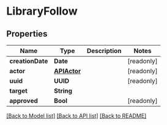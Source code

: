 # LibraryFollow

## Properties
Name | Type | Description | Notes
------------ | ------------- | ------------- | -------------
**creationDate** | **Date** |  | [readonly] 
**actor** | [**APIActor**](APIActor.md) |  | [readonly] 
**uuid** | **UUID** |  | [readonly] 
**target** | **String** |  | 
**approved** | **Bool** |  | [readonly] 

[[Back to Model list]](../README.md#documentation-for-models) [[Back to API list]](../README.md#documentation-for-api-endpoints) [[Back to README]](../README.md)


